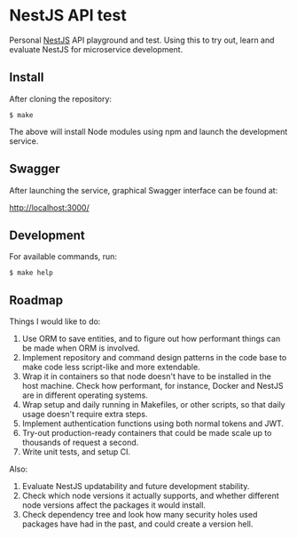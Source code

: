NestJS API test
=====

Personal [NestJS](https://nestjs.com/) API playground and test. Using this
to try out, learn and evaluate NestJS for microservice development.

Install
-----

After cloning the repository:

```shell
$ make
```

The above will install Node modules using npm and launch the development
service.

Swagger
-----

After launching the service, graphical Swagger interface can be found at:

[http://localhost:3000/](http://localhost:3000/)

Development
-----

For available commands, run:

```shell
$ make help
```

Roadmap
-----

Things I would like to do:

1. Use ORM to save entities, and to figure out how performant things can be
   made when ORM is involved.
2. Implement repository and command design patterns in the code base to
   make code less script-like and more extendable.
3. Wrap it in containers so that node doesn't have to be installed in the
   host machine. Check how performant, for instance, Docker and NestJS are
   in different operating systems.
4. Wrap setup and daily running in Makefiles, or other scripts, so that
   daily usage doesn't require extra steps.
5. Implement authentication functions using both normal tokens and JWT.
6. Try-out production-ready containers that could be made scale up to
   thousands of request a second.
7. Write unit tests, and setup CI.

Also:

1. Evaluate NestJS updatability and future development stability.
2. Check which node versions it actually supports, and whether different
   node versions affect the packages it would install.
3. Check dependency tree and look how many security holes used packages
   have had in the past, and could create a version hell.
